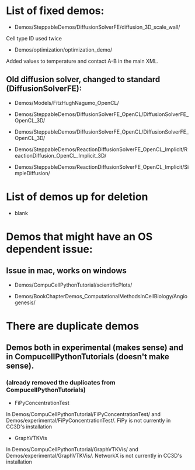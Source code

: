 # List of fixed demos:

* Demos/SteppableDemos/DiffusionSolverFE/diffusion_3D_scale_wall/

Cell type ID used twice

* Demos/optimization/optimization_demo/

Added values to temperature and contact A-B in the main XML.

## Old diffusion solver, changed to standard (DiffusionSolverFE):

* Demos/Models/FitzHughNagumo_OpenCL/

* Demos/SteppableDemos/DiffusionSolverFE_OpenCL/DiffusionSolverFE_OpenCL_3D/

* Demos/SteppableDemos/DiffusionSolverFE_OpenCL/DiffusionSolverFE_OpenCL_3D/


* Demos/SteppableDemos/ReactionDiffusionSolverFE_OpenCL_Implicit/ReactionDiffusion_OpenCL_Implicit_3D/

* Demos/SteppableDemos/ReactionDiffusionSolverFE_OpenCL_Implicit/SimpleDiffusion/



# List of demos up for deletion

* blank



# Demos that might have an OS dependent issue:

## Issue in mac, works on windows

* Demos/CompuCellPythonTutorial/scientificPlots/

* Demos/BookChapterDemos_ComputationalMethodsInCellBiology/Angiogenesis/


# There are duplicate demos

## Demos both in experimental (makes sense) and in CompucellPythonTutorials (doesn't make sense).

### (already removed the duplicates from CompucellPythonTutorials)

* FiPyConcentrationTest

In Demos/CompuCellPythonTutorial/FiPyConcentrationTest/ and Demos/experimental/FiPyConcentrationTest/. FiPy is not currently in CC3D's installation

* GraphVTKVis

In Demos/CompuCellPythonTutorial/GraphVTKVis/ and Demos/experimental/GraphVTKVis/.  NetworkX is not currently in CC3D's installation




